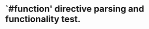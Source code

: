 `#function' directive parsing and functionality test.
=====================================================
